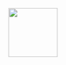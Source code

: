 <div id="header" align="center">
  <img src='https://media.giphy.com/media/4KFvuA2LmYYVv46CNN/giphy-downsized-large.gif' width="100"/>
</div>



